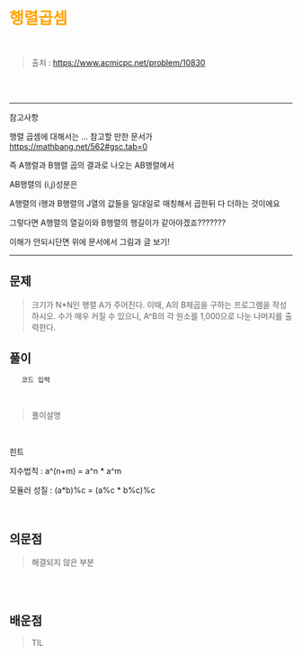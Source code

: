 <br/><Br>

<span style = "color:orange">

# 행렬곱셈
</span>
<br>

> 출처 : https://www.acmicpc.net/problem/10830

<br/><br>

---

참고사항

행렬 곱셈에 대해서는 ... 참고할 만한 문서가 https://mathbang.net/562#gsc.tab=0



즉 A행렬과 B행렬 곱의 결과로 나오는 AB행렬에서

AB행렬의 (i,j)성분은 

A행렬의 i행과 B행렬의 J열의 값들을 일대일로 매칭해서 곱한뒤 다 더하는 것이에요

그렇다면 A행렬의 열길이와 B행렬의 행길이가 같아야겠죠???????

이해가 안되시단면 위에 문서에서 그림과 글 보기!

---





## 문제

> 크기가 N*N인 행렬 A가 주어진다. 이때, A의 B제곱을 구하는 프로그램을 작성하시오. 수가 매우 커질 수 있으니, A^B의 각 원소를 1,000으로 나눈 나머지를 출력한다.


## 풀이

```python
   코드 입력 
```
<br>

> 풀이설명

<br/>

힌트

지수법칙 : a^(n+m) = a^n * a^m

모듈러 성질 : (a*b)%c = (a%c * b%c)%c

<br>


## 의문점
> 해결되지 않은 부분


<br/><br>


## 배운점
> TIL

